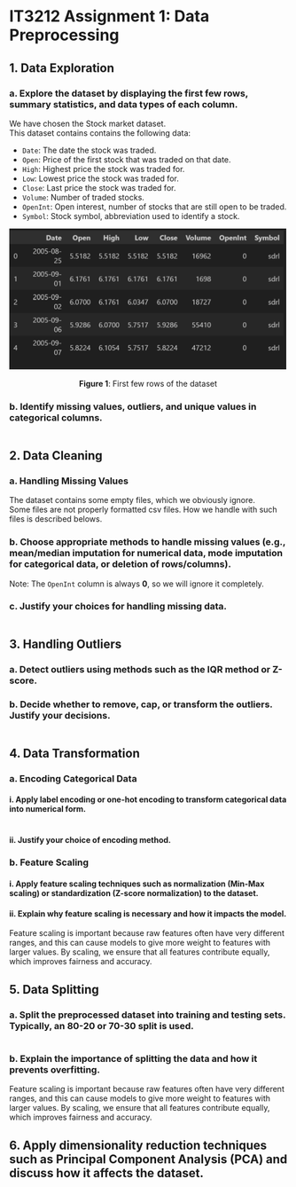 # IT3212 Assignment 1: Data Preprocessing

<!-- Create a table of contents here) -->

## 1. Data Exploration

### a. Explore the dataset by displaying the first few rows, summary statistics, and data types of each column.

We have chosen the Stock market dataset.\
This dataset contains contains the following data:
- ``Date``: The date the stock was traded.
- ``Open``: Price of the first stock that was traded on that date.
- ``High``: Highest price the stock was traded for.
- ``Low``: Lowest price the stock was traded for.
- ``Close``: Last price the stock was traded for.
- ``Volume``: Number of traded stocks.
- ``OpenInt``: Open interest, number of stocks that are still open to be traded.
- ``Symbol``: Stock symbol, abbreviation used to identify a stock.

<img src="img/first_few_rows.png" width="500"/>

&nbsp; &nbsp; &nbsp; &nbsp; &nbsp; &nbsp; &nbsp; &nbsp; &nbsp; &nbsp; &nbsp; &nbsp; &nbsp; &nbsp; &nbsp; &nbsp; **Figure 1**: First few rows of the dataset


### b. Identify missing values, outliers, and unique values in categorical columns.

```py
```


## 2. Data Cleaning

### a. Handling Missing Values

The dataset contains some empty files, which we obviously ignore.\
Some files are not properly formatted csv files. How we handle with such files is described belows.

### b. Choose appropriate methods to handle missing values (e.g., mean/median imputation for numerical data, mode imputation for categorical data, or deletion of rows/columns).

Note: The ``OpenInt`` column is always **0**, so we will ignore it completely.

### c. Justify your choices for handling missing data.

```py
```


## 3. Handling Outliers

### a. Detect outliers using methods such as the IQR method or Z-score.



### b. Decide whether to remove, cap, or transform the outliers. Justify your decisions.

```py
```


## 4. Data Transformation

### a. Encoding Categorical Data

#### i. Apply label encoding or one-hot encoding to transform categorical data into numerical form.

```py
```

#### ii. Justify your choice of encoding method.



### b. Feature Scaling

#### i. Apply feature scaling techniques such as normalization (Min-Max scaling) or standardization (Z-score normalization) to the dataset.



#### ii. Explain why feature scaling is necessary and how it impacts the model.

Feature scaling is important because raw features often have very different ranges, and this can cause models to give more weight to features with larger values. By scaling, we ensure that all features contribute equally, which improves fairness and accuracy.

## 5. Data Splitting

### a. Split the preprocessed dataset into training and testing sets. Typically, an 80-20 or 70-30 split is used.

```py
```

### b. Explain the importance of splitting the data and how it prevents overfitting.

Feature scaling is important because raw features often have very different ranges, and this can cause models to give more weight to features with larger values. By scaling, we ensure that all features contribute equally, which improves fairness and accuracy.


## 6. Apply dimensionality reduction techniques such as Principal Component Analysis (PCA) and discuss how it affects the dataset.

```py
```